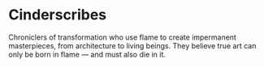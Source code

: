 # Cinderscribes


Chroniclers of transformation who use flame to create impermanent masterpieces, from architecture to living beings. They believe true art can only be born in flame — and must also die in it.
